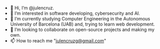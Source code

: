 - 👋 Hi, I’m @julencruz.
- 👀 I’m interested in software developing, cybersecurity and AI.
- 🌱 I’m currently studying Computer Engineering in the Autonomous University of Barcelona (UAB) and, trying to learn web development.
- 💞️ I’m looking to collaborate on open-source projects and making my own.
- 📫 How to reach me "julencruzg@gmail.com"
